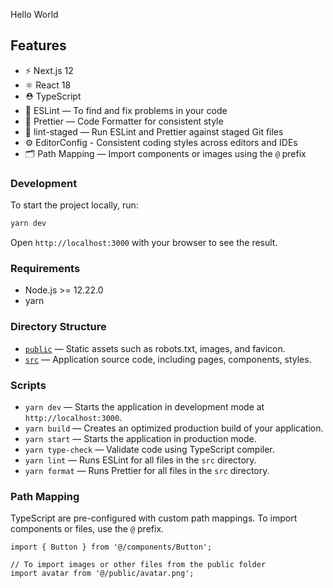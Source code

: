 Hello World

## Features

- ⚡️ Next.js 12
- ⚛️ React 18
- ⛑ TypeScript
- 📏 ESLint — To find and fix problems in your code
- 💖 Prettier — Code Formatter for consistent style
- 🚫 lint-staged — Run ESLint and Prettier against staged Git files
- ⚙️ EditorConfig - Consistent coding styles across editors and IDEs
- 🗂 Path Mapping — Import components or images using the `@` prefix

### Development

To start the project locally, run:

```bash
yarn dev
```

Open `http://localhost:3000` with your browser to see the result.

### Requirements

- Node.js >= 12.22.0
- yarn

### Directory Structure

- [`public`](./public) — Static assets such as robots.txt, images, and favicon.<br>
- [`src`](./src) — Application source code, including pages, components, styles.

### Scripts

- `yarn dev` — Starts the application in development mode at `http://localhost:3000`.
- `yarn build` — Creates an optimized production build of your application.
- `yarn start` — Starts the application in production mode.
- `yarn type-check` — Validate code using TypeScript compiler.
- `yarn lint` — Runs ESLint for all files in the `src` directory.
- `yarn format` — Runs Prettier for all files in the `src` directory.

### Path Mapping

TypeScript are pre-configured with custom path mappings. To import components or files, use the `@` prefix.

```tsx
import { Button } from '@/components/Button';

// To import images or other files from the public folder
import avatar from '@/public/avatar.png';
```

